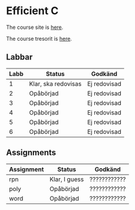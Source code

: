 # Efficient C 
The course site is [here](https://cs.lth.se/edag01/).

The course tresorit is [here](https://web.tresorit.com/l/NRNW0#kPzc5_cvrnVgTEE95PqnoQ).
## Labbar

| Labb | Status              | Godkänd      |
|------|---------------------|--------------|
| 1    | Klar, ska redovisas | Ej redovisad |
| 2    | Opåbörjad           | Ej redovisad |
| 3    | Opåbörjad           | Ej redovisad |
| 4    | Opåbörjad           | Ej redovisad |
| 5    | Opåbörjad           | Ej redovisad |
| 6    | Opåbörjad           | Ej redovisad |

## **Ass**ignments
| Assignment | Status        | Godkänd      |
|------------|---------------|--------------|
| rpn        | Klar, I guess | ???????????? |
| poly       | Opåbörjad     | ???????????? |
| word       | Opåbörjad     | ???????????? |
